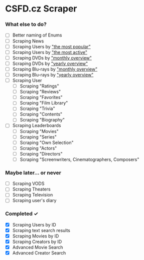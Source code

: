 # CSFD.cz Scraper

### What else to do?
- [ ] Better naming of Enums 
- [ ] Scraping News
- [ ] Scraping Users by ["the most popular"](https://www.csfd.cz/uzivatele/)
- [ ] Scraping Users by ["the most active"](https://www.csfd.cz/uzivatele/nejaktivnejsi/)
- [ ] Scraping DVDs by ["monthly overview"](https://www.csfd.cz/dvd/)
- [ ] Scraping DVDs by ["yearly overview"](https://www.csfd.cz/dvd/rocne/)
- [ ] Scraping Blu-rays by ["monthly overview"](https://www.csfd.cz/bluray/)
- [ ] Scraping Blu-rays by ["yearly overview"](https://www.csfd.cz/bluray/rocne/)
- [ ] Scraping User
  - [ ] Scraping "Ratings"
  - [ ] Scraping "Reviews"
  - [ ] Scraping "Favorites"
  - [ ] Scraping "Film Library"
  - [ ] Scraping "Trivia"
  - [ ] Scraping "Contents"
  - [ ] Scraping "Biography"
- [ ] Scraping Leaderboards
  - [ ] Scraping "Movies"
  - [ ] Scraping "Series"
  - [ ] Scraping "Own Selection"
  - [ ] Scraping "Actors"
  - [ ] Scraping "Directors"
  - [ ] Scraping "Screenwriters, Cinematographers, Composers"

### Maybe later... or never
- [ ] Scraping VODS
- [ ] Scraping Theaters
- [ ] Scraping Television
- [ ] Scraping user's diary

### Completed ✓
- [x] Scraping Users by ID
- [x] Scraping text search results
- [x] Scraping Movies by ID
- [x] Scraping Creators by ID
- [x] Advanced Movie Search
- [x] Advanced Creator Search